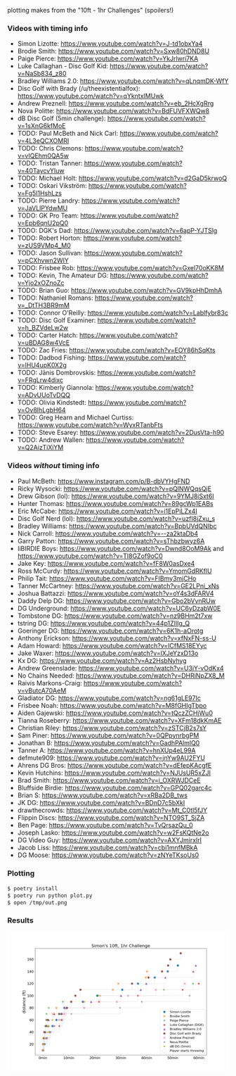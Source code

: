 plotting makes from the "10ft - 1hr Challenges" (spoilers!)


### Videos with timing info

* Simon Lizotte: https://www.youtube.com/watch?v=J-td1obxYa4
* Brodie Smith: https://www.youtube.com/watch?v=Sxw80hDND8U
* Paige Pierce: https://www.youtube.com/watch?v=YkJrlwri7KA
* Luke Callaghan - Disc Golf Kid: https://www.youtube.com/watch?v=NaSb834_z80
* Bradley Williams 2.0: https://www.youtube.com/watch?v=qLnqmDK-WfY
* Disc Golf with Brady (/u/theexistentialfox): https://www.youtube.com/watch?v=qYkntxIMUwk
* Andrew Preznell: https://www.youtube.com/watch?v=eb_2HcXgRrg
* Nova Politte: https://www.youtube.com/watch?v=BdFUVFXWQw8
* dB Disc Golf (5min challenge): https://www.youtube.com/watch?v=1sXnG6kfMoE
* TODO: Paul McBeth and Nick Carl: https://www.youtube.com/watch?v=4L3eQCXOMRI
* TODO: Chris Clemons: https://www.youtube.com/watch?v=vIQEhm0QA5w
* TODO: Tristan Tanner: https://www.youtube.com/watch?v=40TaycvYIuw
* TODO: Michael Holt: https://www.youtube.com/watch?v=d2GaD5krwoQ
* TODO: Oskari Vikström: https://www.youtube.com/watch?v=Fg5I1HshLzs
* TODO: Pierre Landry: https://www.youtube.com/watch?v=JaVLlPYdwMU
* TODO: GK Pro Team: https://www.youtube.com/watch?v=Epb6qnU2pQ0
* TODO: DGK's Dad: https://www.youtube.com/watch?v=6apP-YJTSlg
* TODO: Robert Horton: https://www.youtube.com/watch?v=zUS9VMp4_M0
* TODO: Jason Sullivan: https://www.youtube.com/watch?v=pCXhvwn2WlY
* TODO: Frisbee Rob: https://www.youtube.com/watch?v=Gxel70oKK8M
* TODO: Kevin, The Amateur DG: https://www.youtube.com/watch?v=Yjo2xOZnoZc
* TODO: Brian Guo: https://www.youtube.com/watch?v=GV9kpHhDmhA
* TODO: Nathaniel Romans: https://www.youtube.com/watch?v=_DtTH3BR9mM
* TODO: Connor O'Reilly: https://www.youtube.com/watch?v=Lablfybr83c
* TODO: Disc Golf Examiner: https://www.youtube.com/watch?v=h_BZVdeLw2w
* TODO: Carter Hatch: https://www.youtube.com/watch?v=uBDAG8w4VcE
* TODO: Zac Fries: https://www.youtube.com/watch?v=EOY86hSqKts
* TODO: Dadbod Fishing: https://www.youtube.com/watch?v=lHU4upK0X2g
* TODO: Jānis Dombrovskis: https://www.youtube.com/watch?v=FRgLrw4dixc
* TODO: Kimberly Giannola: https://www.youtube.com/watch?v=ADvUUoTvDQQ
* TODO: Olivia Kindstedt: https://www.youtube.com/watch?v=Ov8IhLgbH64
* TODO: Greg Hearn and Michael Curtiss: https://www.youtube.com/watch?v=WyxRTanbFts
* TODO: Steve Esarey: https://www.youtube.com/watch?v=2DusVta-h90
* TODO: Andrew Wallen: https://www.youtube.com/watch?v=Q2AizTiXiYM


### Videos *without* timing info

* Paul McBeth: https://www.instagram.com/p/B-dbVYHgFND
* Ricky Wysocki: https://www.youtube.com/watch?v=pQlNWQqsQjE
* Drew Gibson (lol): https://www.youtube.com/watch?v=9YMJ8iSxt6I
* Hunter Thomas: https://www.youtube.com/watch?v=89gcWp1EABs
* Eric McCabe: https://www.youtube.com/watch?v=i1EpPiLZx4I
* Disc Golf Nerd (lol): https://www.youtube.com/watch?v=uzfI8jZxu_s
* Bradley Williams: https://www.youtube.com/watch?v=BpbUVdQNIbc
* Nick Carroll: https://www.youtube.com/watch?v=--za2ktaDb4
* Garry Patton: https://www.youtube.com/watch?v=sThbzbwyz6A
* liBIRDIE Boys: https://www.youtube.com/watch?v=Dwnd8OoM9Ak and https://www.youtube.com/watch?v=TI8GZof9oC0
* Jake Key: https://www.youtube.com/watch?v=fF8W0asDxe4
* Ross McCurdy: https://www.youtube.com/watch?v=YmomGdRKflU
* Philip Tait: https://www.youtube.com/watch?v=FIBmy3mjCHo
* Tanner McCartney: https://www.youtube.com/watch?v=GE2LPni_xNs
* Joshua Battazzi: https://www.youtube.com/watch?v=oY4s3dFARV4
* Daddy Delp DG: https://www.youtube.com/watch?v=Gbo2bVvnRUw
* DG Underground: https://www.youtube.com/watch?v=UC6yDzabW0E
* Tombstone DG: https://www.youtube.com/watch?v=nz9BHm2t7xw
* tstring DG: https://www.youtube.com/watch?v=44p1ZlIIg_Q
* Goeringer DG: https://www.youtube.com/watch?v=6K1h-aOrotg
* Anthony Erickson: https://www.youtube.com/watch?v=xfNxFN-ss-U
* Adam Howard: https://www.youtube.com/watch?v=ICfMS18EYyc
* Jake Waxer: https://www.youtube.com/watch?v=lXJeYzxD13o
* Kx DG: https://www.youtube.com/watch?v=Az2HsbNyhyg
* Andrew Greenslade: https://www.youtube.com/watch?v=U3iY-vOdKx4
* No Chains Needed: https://www.youtube.com/watch?v=DHRiNpZX8_M
* Raivis Markons-Craig: https://www.youtube.com/watch?v=vButcA70AeM
* Gladiator DG: https://www.youtube.com/watch?v=ng61gLE97Ic
* Frisbee Noah: https://www.youtube.com/watch?v=M8fGHIgTbpo
* Aiden Gajewski: https://www.youtube.com/watch?v=tQczZCHjWu0
* Tianna Roseberry: https://www.youtube.com/watch?v=XFm18dkKmAE
* Christian Riley: https://www.youtube.com/watch?v=zSTCjB2s7sY
* Sam Piner: https://www.youtube.com/watch?v=0QPpynrbgPM
* Jonathan B: https://www.youtube.com/watch?v=GadhPAlmlQ0
* Tanner A: https://www.youtube.com/watch?v=hnXUp4eL99A
* defmute909: https://www.youtube.com/watch?v=jnYw9AU2FYU
* Ahrens DG Bros: https://www.youtube.com/watch?v=dEfepKAcgfE
* Kevin Hutchins: https://www.youtube.com/watch?v=NJUsUR5xZJI
* Brad Smith: https://www.youtube.com/watch?v=i_OXRWJDCeE
* Bluffside Birdie: https://www.youtube.com/watch?v=GPQ02garc4c
* Brian S: https://www.youtube.com/watch?v=xRBa2DB_tws
* JK DG: https://www.youtube.com/watch?v=BDnD7c5bXkI
* drawthecrowds: https://www.youtube.com/watch?v=Mt_C0tl5fJY
* Flippin Discs: https://www.youtube.com/watch?v=NTO9ST_SjZA
* Ben Page: https://www.youtube.com/watch?v=TvQrsazQu_0
* Joseph Lasko: https://www.youtube.com/watch?v=w2FsKQtNe2o
* DG Video Guy: https://www.youtube.com/watch?v=AXYJmirxlrI
* Jacob Liss: https://www.youtube.com/watch?v=cbi1mnfMBkA
* DG Moose: https://www.youtube.com/watch?v=zNYeTKsoUs0


### Plotting

```
$ poetry install
$ poetry run python plot.py
$ open /tmp/out.png
```


### Results
![Results](results.png?raw=true "Results")
